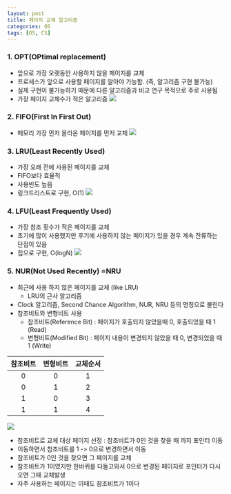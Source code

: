 ```yaml
---
layout: post
title: 페이지 교체 알고리즘
categories: OS
tags: [OS, CS]
---
```


### 1. OPT(OPtimal replacement)
- 앞으로 가장 오랫동안 사용하지 않을 페이지를 교체
- 프로세스가 앞으로 사용할 페이지를 알아야 가능함. (즉, 알고리즘 구현 불가능)
- 실제 구현이 불가능하기 때문에 다른 알고리즘과 비교 연구 목적으로 주로 사용됨
- 가장 페이지 교체수가 적은 알고리즘
![](https://miro.medium.com/max/700/1*MHoq4CVbRsKyXwycQanhnA.png)

### 2. FIFO(First In First Out)
- 메모리 가장 먼저 올라온 페이지를 먼저 교체
![](https://miro.medium.com/max/700/1*PisBTTZmXb2ZLHix7RdBCQ.png)

### 3. LRU(Least Recently Used)
- 가장 오래 전에 사용된 페이지를 교체
- FIFO보다 효율적
- 사용빈도 높음
- 링크드리스트로 구현, O(1)
![](https://miro.medium.com/max/700/1*2KmdY3wX68yaZnF6MwwTqg.png)

### 4. LFU(Least Frequently Used) 
- 가장 참조 횟수가 적은 페이지를 교체
- 초기에 많이 사용했지만 후기에 사용하지 않는 페이지가 있을 경우 계속 잔류하는 단점이 있음
- 힙으로 구현, O(logN)
![](https://miro.medium.com/max/700/1*nIY4ek2yu3jsND7na4AF-Q.png)

### 5. NUR(Not Used Recently) =NRU
- 최근에 사용 하지 않은 페이지를 교체 (like LRU)
  - LRU의 근사 알고리즘
- Clock 알고리즘, Second Chance Algorithm, NUR, NRU 등의 명칭으로 불린다
- 참조비트와 변형비트 사용
  - 참조비트(Reference Bit) : 페이지가 호출되지 않았을때 0, 호출되었을 때 1 (Read)
  - 변형비트(Modified Bit) : 페이지 내용이 변경되지 않았을 때 0, 변경되었을 때 1 (Write)
  
|참조비트|변형비트|교체순서|
|:---:|:---:|:---:|
|0|0|1|
|0|1|2|
|1|0|3|
|1|1|4|

![](https://user-images.githubusercontent.com/48157259/163664540-f228a293-d1d2-4c51-aa88-6162cf2359c7.png)
- 참조비트로 교체 대상 페이지 선정 : 참조비트가 0인 것을 찾을 때 까지 포인터 이동
- 이동하면서 참조비트를 1 -> 0으로 변경하면서 이동
- 참조비트가 0인 것을 찾으면 그 페이지를 교체
- 참조비트가 1이였지만 한바퀴를 다돌고와서 0으로 변경된 페이지로 포인터가 다시오면 그때 교체발생 
- 자주 사용하는 페이지는 이때도 참조비트가 1이다